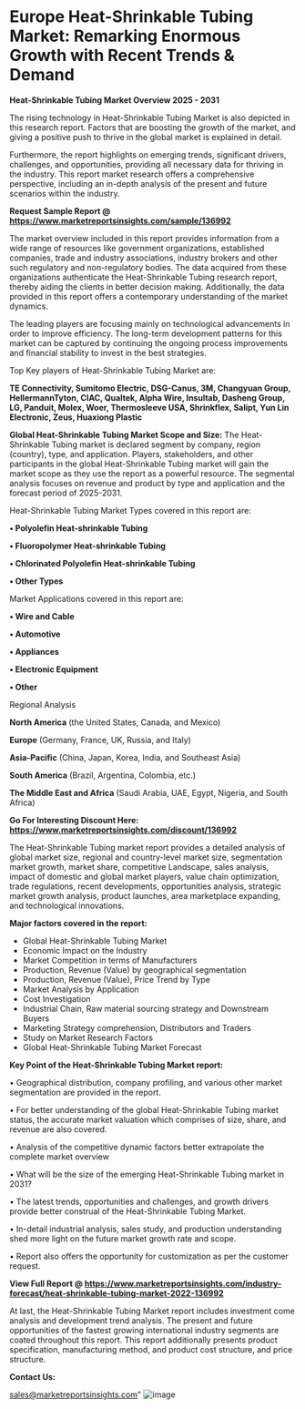 # Europe Heat-Shrinkable Tubing Market: Remarking Enormous Growth with Recent Trends & Demand

<Strong> Heat-Shrinkable Tubing Market Overview 2025 - 2031</strong>

The rising technology in Heat-Shrinkable Tubing Market is also depicted in this research report. Factors that are boosting the growth of the market, and giving a positive push to thrive in the global market is explained in detail.

Furthermore, the report highlights on emerging trends, significant drivers, challenges, and opportunities, providing all necessary data for thriving in the industry. This report market research offers a comprehensive perspective, including an in-depth analysis of the present and future scenarios within the industry.

<strong>Request Sample Report @ <a href=https://www.marketreportsinsights.com/sample/136992>https://www.marketreportsinsights.com/sample/136992</a></strong>

The market overview included in this report provides information from a wide range of resources like government organizations, established companies, trade and industry associations, industry brokers and other such regulatory and non-regulatory bodies. The data acquired from these organizations authenticate the Heat-Shrinkable Tubing research report, thereby aiding the clients in better decision making. Additionally, the data provided in this report offers a contemporary understanding of the market dynamics.

The leading players are focusing mainly on technological advancements in order to improve efficiency. The long-term development patterns for this market can be captured by continuing the ongoing process improvements and financial stability to invest in the best strategies.

Top Key players of Heat-Shrinkable Tubing Market are:

<strong>TE Connectivity, Sumitomo Electric, DSG-Canus, 3M, Changyuan Group, HellermannTyton, CIAC, Qualtek, Alpha Wire, Insultab, Dasheng Group, LG, Panduit, Molex, Woer, Thermosleeve USA, Shrinkflex, Salipt, Yun Lin Electronic, Zeus, Huaxiong Plastic</strong>

<strong><b>Global Heat-Shrinkable Tubing Market Scope and Size:</b></strong>
The Heat-Shrinkable Tubing market is declared segment by company, region (country), type, and application. Players, stakeholders, and other participants in the global Heat-Shrinkable Tubing market will gain the market scope as they use the report as a powerful resource. The segmental analysis focuses on revenue and product by type and application and the forecast period of 2025-2031.

Heat-Shrinkable Tubing Market Types covered in this report are:

<strong>• Polyolefin Heat-shrinkable Tubing

• Fluoropolymer Heat-shrinkable Tubing

• Chlorinated Polyolefin Heat-shrinkable Tubing

• Other Types</strong>

Market Applications covered in this report are:

<strong>• Wire and Cable

• Automotive

• Appliances

• Electronic Equipment

• Other</strong> 

Regional Analysis

<strong>North America</strong> (the United States, Canada, and Mexico)

<strong>Europe</strong> (Germany, France, UK, Russia, and Italy)

<strong>Asia-Pacific</strong> (China, Japan, Korea, India, and Southeast Asia)

<strong>South America</strong> (Brazil, Argentina, Colombia, etc.)

<strong>The Middle East and Africa</strong> (Saudi Arabia, UAE, Egypt, Nigeria, and South Africa)

<strong>Go For Interesting Discount Here: <a href=https://www.marketreportsinsights.com/discount/136992>https://www.marketreportsinsights.com/discount/136992</a></strong>

The Heat-Shrinkable Tubing market report provides a detailed analysis of global market size, regional and country-level market size, segmentation market growth, market share, competitive Landscape, sales analysis, impact of domestic and global market players, value chain optimization, trade regulations, recent developments, opportunities analysis, strategic market growth analysis, product launches, area marketplace expanding, and technological innovations.

<strong><b>Major factors covered in the report:</b></strong>
<ul>
  <li>Global Heat-Shrinkable Tubing Market </li>
  <li>Economic Impact on the Industry</li>
  <li>Market Competition in terms of Manufacturers</li>
  <li>Production, Revenue (Value) by geographical segmentation</li>
  <li>Production, Revenue (Value), Price Trend by Type</li>
  <li>Market Analysis by Application</li>
  <li>Cost Investigation</li>
  <li>Industrial Chain, Raw material sourcing strategy and Downstream Buyers</li>
  <li>Marketing Strategy comprehension, Distributors and Traders</li>
  <li>Study on Market Research Factors</li>
  <li>Global Heat-Shrinkable Tubing Market Forecast</li>
</ul>

<strong><b>Key Point of the Heat-Shrinkable Tubing Market report:</b></strong>

• Geographical distribution, company profiling, and various other market segmentation are provided in the report.

• For better understanding of the global Heat-Shrinkable Tubing market status, the accurate market valuation which comprises of size, share, and revenue are also covered.

• Analysis of the competitive dynamic factors better extrapolate the complete market overview

• What will be the size of the emerging Heat-Shrinkable Tubing market in 2031?

• The latest trends, opportunities and challenges, and growth drivers provide better construal of the Heat-Shrinkable Tubing Market.

• In-detail industrial analysis, sales study, and production understanding shed more light on the future market growth rate and scope.

• Report also offers the opportunity for customization as per the customer request.

<strong><b>View Full Report @ <a href=https://www.marketreportsinsights.com/industry-forecast/heat-shrinkable-tubing-market-2022-136992>https://www.marketreportsinsights.com/industry-forecast/heat-shrinkable-tubing-market-2022-136992</a></b></strong>


At last, the Heat-Shrinkable Tubing Market report includes investment come analysis and development trend analysis. The present and future opportunities of the fastest growing international industry segments are coated throughout this report. This report additionally presents product specification, manufacturing method, and product cost structure, and price structure.

<strong>Contact Us:</strong>

sales@marketreportsinsights.com"
![image](https://github.com/user-attachments/assets/7c53e5b2-e3a1-4a51-b8ab-773a4e29f6c8)
